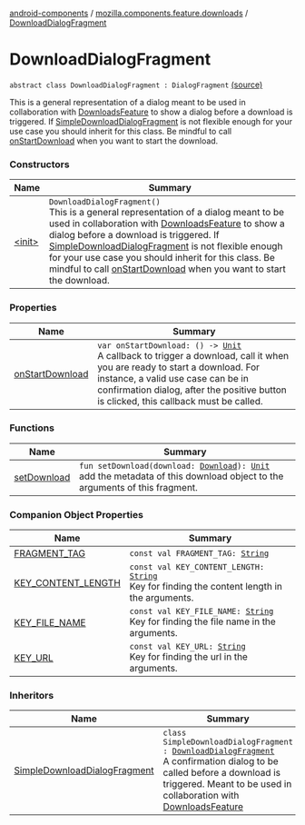 [android-components](../../index.md) / [mozilla.components.feature.downloads](../index.md) / [DownloadDialogFragment](./index.md)

# DownloadDialogFragment

`abstract class DownloadDialogFragment : DialogFragment` [(source)](https://github.com/mozilla-mobile/android-components/blob/master/components/feature/downloads/src/main/java/mozilla/components/feature/downloads/DownloadDialogFragment.kt#L18)

This is a general representation of a dialog meant to be used in collaboration with [DownloadsFeature](../-downloads-feature/index.md)
to show a dialog before a download is triggered.
If [SimpleDownloadDialogFragment](../-simple-download-dialog-fragment/index.md) is not flexible enough for your use case you should inherit for this class.
Be mindful to call [onStartDownload](on-start-download.md) when you want to start the download.

### Constructors

| Name | Summary |
|---|---|
| [&lt;init&gt;](-init-.md) | `DownloadDialogFragment()`<br>This is a general representation of a dialog meant to be used in collaboration with [DownloadsFeature](../-downloads-feature/index.md) to show a dialog before a download is triggered. If [SimpleDownloadDialogFragment](../-simple-download-dialog-fragment/index.md) is not flexible enough for your use case you should inherit for this class. Be mindful to call [onStartDownload](on-start-download.md) when you want to start the download. |

### Properties

| Name | Summary |
|---|---|
| [onStartDownload](on-start-download.md) | `var onStartDownload: () -> `[`Unit`](https://kotlinlang.org/api/latest/jvm/stdlib/kotlin/-unit/index.html)<br>A callback to trigger a download, call it when you are ready to start a download. For instance, a valid use case can be in confirmation dialog, after the positive button is clicked, this callback must be called. |

### Functions

| Name | Summary |
|---|---|
| [setDownload](set-download.md) | `fun setDownload(download: `[`Download`](../../mozilla.components.browser.session/-download/index.md)`): `[`Unit`](https://kotlinlang.org/api/latest/jvm/stdlib/kotlin/-unit/index.html)<br>add the metadata of this download object to the arguments of this fragment. |

### Companion Object Properties

| Name | Summary |
|---|---|
| [FRAGMENT_TAG](-f-r-a-g-m-e-n-t_-t-a-g.md) | `const val FRAGMENT_TAG: `[`String`](https://kotlinlang.org/api/latest/jvm/stdlib/kotlin/-string/index.html) |
| [KEY_CONTENT_LENGTH](-k-e-y_-c-o-n-t-e-n-t_-l-e-n-g-t-h.md) | `const val KEY_CONTENT_LENGTH: `[`String`](https://kotlinlang.org/api/latest/jvm/stdlib/kotlin/-string/index.html)<br>Key for finding the content length in the arguments. |
| [KEY_FILE_NAME](-k-e-y_-f-i-l-e_-n-a-m-e.md) | `const val KEY_FILE_NAME: `[`String`](https://kotlinlang.org/api/latest/jvm/stdlib/kotlin/-string/index.html)<br>Key for finding the file name in the arguments. |
| [KEY_URL](-k-e-y_-u-r-l.md) | `const val KEY_URL: `[`String`](https://kotlinlang.org/api/latest/jvm/stdlib/kotlin/-string/index.html)<br>Key for finding the url in the arguments. |

### Inheritors

| Name | Summary |
|---|---|
| [SimpleDownloadDialogFragment](../-simple-download-dialog-fragment/index.md) | `class SimpleDownloadDialogFragment : `[`DownloadDialogFragment`](./index.md)<br>A confirmation dialog to be called before a download is triggered. Meant to be used in collaboration with [DownloadsFeature](../-downloads-feature/index.md) |
